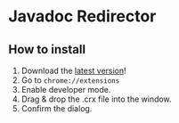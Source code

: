 # Javadoc Redirector

## How to install
1. Download the [latest version](https://github.com/z3ntu/JavaDoc-Java8-Redirector/releases/latest)!
2. Go to `chrome://extensions`
3. Enable developer mode.
4. Drag & drop the .crx file into the window.
5. Confirm the dialog.

